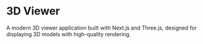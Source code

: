 # 3D Viewer

A modern 3D viewer application built with Next.js and Three.js, designed for displaying 3D models with high-quality rendering.

